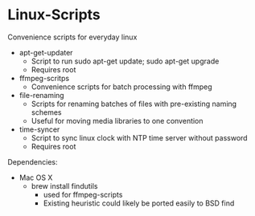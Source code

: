 Linux-Scripts
=============

Convenience scripts for everyday linux
* apt-get-updater
  * Script to run sudo apt-get update; sudo apt-get upgrade
  * Requires root
* ffmpeg-scritps
  * Convenience scripts for batch processing with ffmpeg
* file-renaming
  * Scripts for renaming batches of files with pre-existing naming schemes
  * Useful for moving media libraries to one convention
* time-syncer
  * Script to sync linux clock with NTP time server without password
  * Requires root

Dependencies:
* Mac OS X
  * brew install findutils
    - used for ffmpeg-scripts
    - Existing heuristic could likely be ported easily to BSD find
